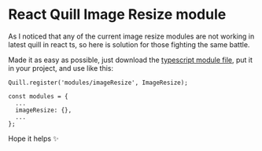 # React Quill Image Resize module 

As I noticed that any of the current image resize modules are not working in latest quill in react ts, so here is solution for those fighting the same battle.

Made it as easy as possible, just download the [typescript module file](ImageResize.ts), put it in your project, and use like this:

```
Quill.register('modules/imageResize', ImageResize);

const modules = {
  ...
  imageResize: {},
  ...
};
```

Hope it helps ✨
